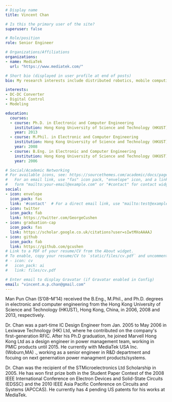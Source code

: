 ```yaml
---
# Display name
title: Vincent Chan

# Is this the primary user of the site?
superuser: false

# Role/position
role: Senior Engineer

# Organizations/Affiliations
organizations:
- name: MediaTek
  url: "https://www.mediatek.com/"

# Short bio (displayed in user profile at end of posts)
bio: My research interests include distributed robotics, mobile computing and programmable matter.

interests:
- DC-DC Converter
- Digital Control
- Modeling

education:
  courses:
  - course: Ph.D. in Electronic and Computer Engineering
    institution: Hong Kong University of Science and Technology (HKUST)
    year: 2013
  - course: M.Phil. in Electronic and Computer Engineering
    institution: Hong Kong University of Science and Technology (HKUST)
    year: 2008
  - course: B.Eng. in Electronic and Computer Engineering
    institution: Hong Kong University of Science and Technology (HKUST)
    year: 2006

# Social/Academic Networking
# For available icons, see: https://sourcethemes.com/academic/docs/page-builder/#icons
#   For an email link, use "fas" icon pack, "envelope" icon, and a link in the
#   form "mailto:your-email@example.com" or "#contact" for contact widget.
social:
- icon: envelope
  icon_pack: fas
  link: '#contact'  # For a direct email link, use "mailto:test@example.org".
- icon: twitter
  icon_pack: fab
  link: https://twitter.com/GeorgeCushen
- icon: graduation-cap
  icon_pack: fas
  link: https://scholar.google.co.uk/citations?user=sIwtMXoAAAAJ
- icon: github
  icon_pack: fab
  link: https://github.com/gcushen
# Link to a PDF of your resume/CV from the About widget.
# To enable, copy your resume/CV to `static/files/cv.pdf` and uncomment the lines below.
# - icon: cv
#   icon_pack: ai
#   link: files/cv.pdf

# Enter email to display Gravatar (if Gravatar enabled in Config)
email: "vincent.m.p.chan@gmail.com"
---
```

Man Pun Chan (S’08–M’14) received the B.Eng., M.Phil., and Ph.D. degrees in electronic and computer engineering from the Hong Kong University of Science and Technology (HKUST), Hong Kong, China, in 2006, 2008 and 2013, respectively. 

Dr. Chan was a part-time IC Design Engineer from Jan. 2005 to May 2006 in Lexiwave Technology (HK) Ltd, where he contributed on the company's first-generation RFIC. After his Ph.D graduation, he joined Marvell Hong Kong Ltd as a design engineer in power management team, working in PMIC products until 2015. He currently with MediaTek USA Inc. (Woburn,MA) ., working as a senior engineer in R&D department and focuing on next genernation power managment products/systems. 

Dr. Chan was the recipient of the STMicroelectronics Ltd Scholarship in 2005. He has won first prize both in the Student Paper Contest of the 2008 IEEE International Conference on Electron Devices and Solid-State Circuits (EDSSC) and the 2010 IEEE Asia Pacific Conference on Circuits and Systems (APCCAS). He currently has 4 pending US patents for his works at MediaTek.

<!---吳恩達 is a professor of artificial intelligence at the Stanford AI Lab. His research interests include distributed robotics, mobile computing and programmable matter. He leads the Robotic Neurobiology group, which develops self-reconfiguring robots, systems of self-organizing robots, and mobile sensor networks.

Lorem ipsum dolor sit amet, consectetur adipiscing elit. Sed neque elit, tristique placerat feugiat ac, facilisis vitae arcu. Proin eget egestas augue. Praesent ut sem nec arcu pellentesque aliquet. Duis dapibus diam vel metus tempus vulputate. --->
